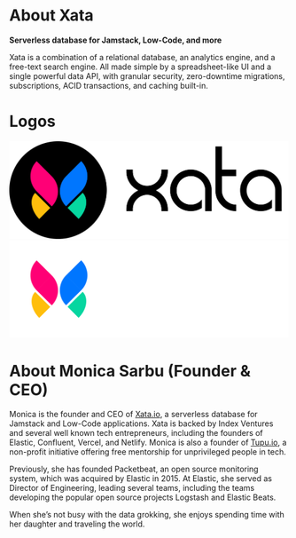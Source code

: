 # About Xata

**Serverless database for Jamstack, Low-Code, and more**

Xata is a combination of a relational database, an analytics engine, and a free-text search engine. All made simple by a spreadsheet-like UI and a single powerful data API, with granular security, zero-downtime migrations, subscriptions, ACID transactions, and caching built-in.

# Logos

![Logo black](https://github.com/xataio/company/blob/main/logo/xata-logo-black.jpg)
![Logo white](https://github.com/xataio/company/blob/main/logo/xata-logo-white.svg)


# About Monica Sarbu (Founder & CEO)

Monica is the founder and CEO of [Xata.io](https://xata.io), a serverless database for Jamstack and Low-Code applications. Xata is backed by Index Ventures and several well known tech entrepreneurs, including the founders of Elastic, Confluent, Vercel, and Netlify. Monica is also a founder of [Tupu.io](https://tupu.io), a non-profit initiative offering free mentorship for unprivileged people in tech.

Previously, she has founded Packetbeat, an open source monitoring system, which was acquired by Elastic in 2015. At Elastic, she served as Director of Engineering, leading several teams, including the teams developing the popular open source projects Logstash and Elastic Beats.

When she’s not busy with the data grokking, she enjoys spending time with her daughter and traveling the world.
